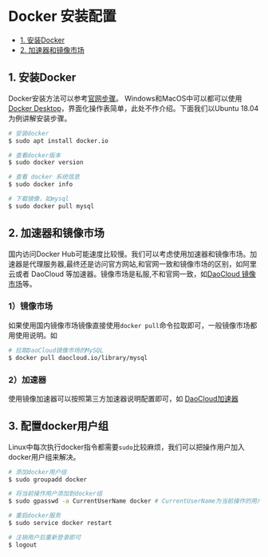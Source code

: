 # Docker 安装配置

* [1. 安装Docker](#1-安装docker)
* [2. 加速器和镜像市场](#2-加速器和镜像市场)

## 1. 安装Docker
Docker安装方法可以参考[官网步骤](https://docs.docker.com/install/)。
Windows和MacOS中可以都可以使用[Docker Desktop](https://www.docker.com/products/docker-desktop)，界面化操作表简单，此处不作介绍。下面我们以Ubuntu 18.04为例讲解安装步骤。

```sh
# 安装docker
$ sudo apt install docker.io

# 查看docker版本
$ sudo docker version

# 查看 docker 系统信息
$ sudo docker info

# 下载镜像，如mysql
$ sudo docker pull mysql
```

## 2. 加速器和镜像市场
国内访问Docker Hub可能速度比较慢。我们可以考虑使用加速器和镜像市场。加速器是代理服务器,最终还是访问官方网站,和官网一致和镜像市场的区别，如阿里云或者 DaoCloud 等加速器。镜像市场是私服,不和官网一致，如[DaoCloud 镜像市场](https://hub.daocloud.io/)等。

### 1）镜像市场
如果使用国内镜像市场镜像直接使用`docker pull`命令拉取即可，一般镜像市场都用使用说明。如

```sh
# 拉取DaoCloud镜像市场的MySQL
$ docker pull daocloud.io/library/mysql
```

### 2）加速器
使用镜像加速器可以按照第三方加速器说明配置即可，如 [DaoCloud加速器](https://www.daocloud.io/mirror)

## 3. 配置docker用户组
Linux中每次执行docker指令都需要`sudo`比较麻烦，我们可以把操作用户加入docker用户组来解决。
```sh
# 添加docker用户组
$ sudo groupadd docker

# 将当前操作用户添加到docker组
$ sudo gpasswd -a CurrentUserName docker # CurrentUserName为当前操作的用户名

# 重启docker服务
$ sudo service docker restart

# 注销用户后重新登录即可
$ logout
```